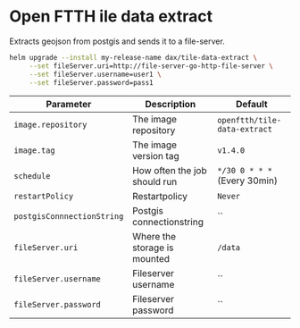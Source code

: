# Open FTTH ile data extract

Extracts geojson from postgis and sends it to a file-server.

```sh
helm upgrade --install my-release-name dax/tile-data-extract \
     --set fileServer.uri=http://file-server-go-http-file-server \
     --set fileServer.username=user1 \
     --set fileServer.password=pass1
```

| Parameter                  | Description                  | Default                      |
|----------------------------|------------------------------|------------------------------|
| `image.repository`         | The image repository         | `openftth/tile-data-extract` |
| `image.tag`                | The image version tag        | `v1.4.0`                     |
| `schedule`                 | How often the job should run | `*/30 0 * * *` (Every 30min) |
| `restartPolicy`            | Restartpolicy                | `Never`                      |
| `postgisConnnectionString` | Postgis connectionstring     | ``                           |
| `fileServer.uri`           | Where the storage is mounted | `/data`                      |
| `fileServer.username`      | Fileserver username          | ``                           |
| `fileServer.password`      | Fileserver password          | ``                           |
